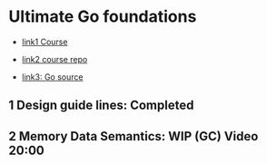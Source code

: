 # Ultimate Go foundations

- [link1 Course](https://courses.ardanlabs.com/courses/take/ultimate-go/lessons/7404092-2-3-5-pointers-part-5-gc-see-addendum)

- [link2 course repo](https://github.com/ardanlabs/gotraining)

- [link3: Go source](https://github.com/golang/go)

## 1 Design guide lines: Completed

## 2 Memory Data Semantics: WIP (GC) Video 20:00

